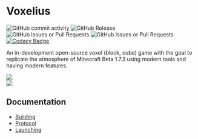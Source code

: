 # Voxelius
![GitHub commit activity](https://img.shields.io/github/commit-activity/w/voxelius/voxelius)
![GitHub Release](https://img.shields.io/github/v/release/voxelius/voxelius?include_prereleases)
![GitHub Issues or Pull Requests](https://img.shields.io/github/issues/voxelius/voxelius)
![GitHub Issues or Pull Requests](https://img.shields.io/github/issues-pr/voxelius/voxelius)
[![Codacy Badge](https://app.codacy.com/project/badge/Grade/0a9ed5bed7154863b927e2e4300a144d)](https://app.codacy.com/gh/voxelius/voxelius/dashboard?utm_source=gh&utm_medium=referral&utm_content=&utm_campaign=Badge_grade)

An in-development open-source voxel (block, cube) game with the goal to replicate the atmosphere of Minecraft Beta 1.7.3 using modern tools and having modern features.  

![](misc/rd1.png)  
![](misc/2024/1725250058988055.png)  

## Documentation
* [Building](misc/docs/building.md)  
* [Protocol](misc/docs/protocol.md)  
* [Launching](misc/docs/launch.md)
